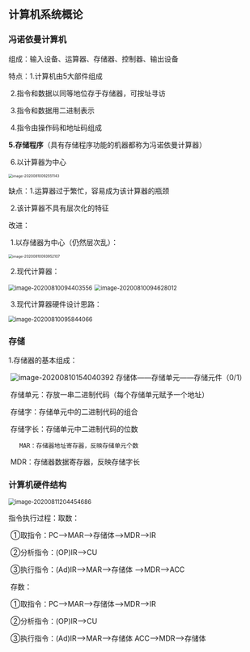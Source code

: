 ## 计算机系统概论

### 冯诺依曼计算机

组成：输入设备、运算器、存储器、控制器、输出设备

特点：1.计算机由5大部件组成

​			2.指令和数据以同等地位存于存储器，可按址寻访

​			3.指令和数据用二进制表示

​			4.指令由操作码和地址码组成

​	   	 **5.存储程序**（具有存储程序功能的机器都称为冯诺依曼计算器）

​			6.以计算器为中心

<img src="E:\计算机组成原理\images\image-20200810092551143.png" alt="image-20200810092551143" style="zoom:50%;" />

缺点：1.运算器过于繁忙，容易成为该计算器的瓶颈

​			2.该计算器不具有层次化的特征

改进：

​			1.以存储器为中心（仍然层次乱）：

<img src="E:\计算机组成原理\images\image-20200810093952107.png" alt="image-20200810093952107" style="zoom:50%;" />

​			2.现代计算器：

<img src="E:\计算机组成原理\images\image-20200810094403556.png" alt="image-20200810094403556" style="zoom: 80%;" />

<img src="E:\计算机组成原理\images\image-20200810094628012.png" alt="image-20200810094628012" style="zoom:80%;" />

​			3.现代计算器硬件设计思路：

<img src="E:\计算机组成原理\images\image-20200810095844066.png" alt="image-20200810095844066" style="zoom:80%;" />

### 存储

1.存储器的基本组成：

​	![image-20200810154040392](E:\计算机组成原理\images\image-20200810154040392.png)	存储体——存储单元——存储元件（0/1）

​		存储单元：存放一串二进制代码（每个存储单元赋予一个地址）

​		存储字：存储单元中的二进制代码的组合

​		存储字长：存储单元中二进制代码的位数

 	   MAR：存储器地址寄存器，反映存储单元个数  

​		MDR：存储器数据寄存器，反映存储字长

### 计算机硬件结构

<img src="E:\计算机组成原理\images\image-20200811204454686.png" alt="image-20200811204454686" style="zoom:80%;" />



指令执行过程：取数：

​									①取指令：PC—>MAR—>存储体—>MDR—>IR

​									②分析指令：(OP)IR—>CU

​									③执行指令：(Ad)IR—>MAR—>存储体 —>MDR—>ACC

​							存数：

​									①取指令：PC—>MAR—>存储体—>MDR—>IR

​									②分析指令：(OP)IR—>CU

​									③执行指令：(Ad)IR—>MAR—>存储体  ACC—>MDR—>存储体

